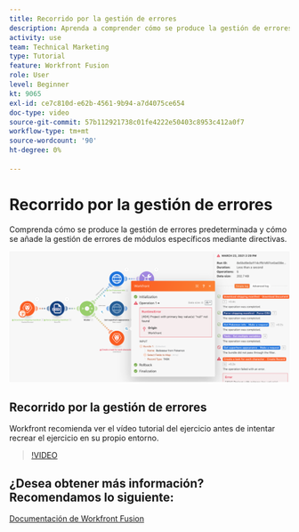 ```yaml
---
title: Recorrido por la gestión de errores
description: Aprenda a comprender cómo se produce la gestión de errores predeterminada y cómo añadir la gestión de errores de módulos específicos mediante directivas en [!DNL Adobe Workfront Fusion].
activity: use
team: Technical Marketing
type: Tutorial
feature: Workfront Fusion
role: User
level: Beginner
kt: 9065
exl-id: ce7c810d-e62b-4561-9b94-a7d4075ce654
doc-type: video
source-git-commit: 57b112921738c01fe4222e50403c8953c412a0f7
workflow-type: tm+mt
source-wordcount: '90'
ht-degree: 0%

---
```


# Recorrido por la gestión de errores

Comprenda cómo se produce la gestión de errores predeterminada y cómo se añade la gestión de errores de módulos específicos mediante directivas.

![Imagen de un escenario con gestión de errores](assets/troubleshooting-and-error-handling-7.png)

## Recorrido por la gestión de errores

Workfront recomienda ver el vídeo tutorial del ejercicio antes de intentar recrear el ejercicio en su propio entorno.

>[!VIDEO](https://video.tv.adobe.com/v/335306/?quality=12&learn=on)

## ¿Desea obtener más información? Recomendamos lo siguiente:

[Documentación de Workfront Fusion](https://experienceleague.adobe.com/docs/workfront/using/adobe-workfront-fusion/workfront-fusion-2.html?lang=en)
